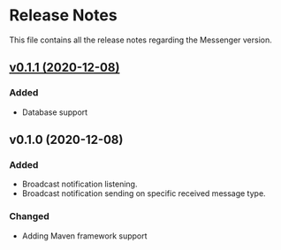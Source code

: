 # Release Notes
This file contains all the release notes regarding the Messenger version.

## [v0.1.1 (2020-12-08)](https://github.com/Pythagus/java-messenger/compare/v0.1.0...v0.1.1)

### Added
- Database support

## v0.1.0 (2020-12-08)

### Added
- Broadcast notification listening.
- Broadcast notification sending on specific received message type.

### Changed 
- Adding Maven framework support